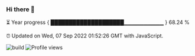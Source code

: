 ### Hi there 👋

⏳ Year progress { ████████████████████▁▁▁▁▁▁▁▁▁▁ } 68.24 %

⏰ Updated on Wed, 07 Sep 2022 01:52:26 GMT with JavaScript.

![build](https://github.com/shenxianpeng/year-progress/workflows/build/badge.svg) ![Profile views](https://gpvc.arturio.dev/shenxianpeng)

